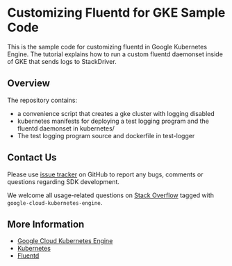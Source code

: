 # Customizing Fluentd for GKE Sample Code

This is the sample code for customizing fluentd in Google Kubernetes Engine. The tutorial explains how to run a custom fluentd daemonset inside of GKE that sends logs to StackDriver.

## Overview

The repository contains:
* a convenience script that creates a gke cluster with logging disabled
* kubernetes manifests for deploying a test logging program and the fluentd daemonset in kubernetes/
* The test logging program source and dockerfile in test-logger

## Contact Us

Please use [issue tracker](https://github.com/GoogleCloudPlatform/kubernetes-engine-customize-fluentd/issues)
on GitHub to report any bugs, comments or questions regarding SDK development.

We welcome all usage-related questions on [Stack Overflow](http://stackoverflow.com/questions/tagged/google-customizing-fluentd-in-kubernetes-engine)
tagged with `google-cloud-kubernetes-engine`.

## More Information

* [Google Cloud Kubernetes Engine](https://cloud.google.com/kubernetes-engine/docs/)
* [Kubernetes](https://kubernetes.io/)
* [Fluentd](https://docs.fluentd.org/articles/quickstart)
